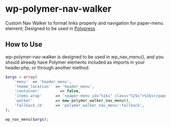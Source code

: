 # wp-polymer-nav-walker
Custom Nav Walker to format links properly and navigation for paper-menu element; Designed to be used in [Polypress](https://github.com/ntan97/Polypress)

## How to Use
wp-polymer-nav-walker is designed to be used in wp_nav_menu(), and you should already have Polymer elements included as imports in your header.php, or through another method. 

```PHP
$args = array(
    'menu'  => 'header_menu',
    'theme_location'  => 'header_menu',
    'container'         => false,
    'items_wrap'      => '<paper-menu id="%1$s" class="%2$s">%3$s</paper-menu>',
    'walker'          => new polymer_walker_nav_menu(),
    'fallback_cb'     => 'polymer_walker_nav_menu::fallback',
);

wp_nav_menu($args);
```
